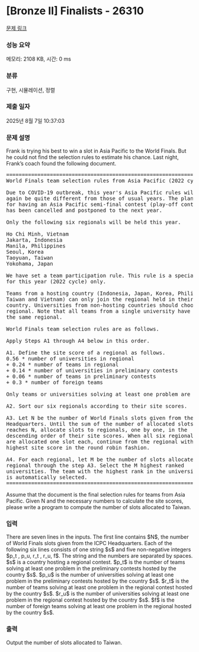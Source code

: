 # [Bronze II] Finalists - 26310 

[문제 링크](https://www.acmicpc.net/problem/26310) 

### 성능 요약

메모리: 2108 KB, 시간: 0 ms

### 분류

구현, 시뮬레이션, 정렬

### 제출 일자

2025년 8월 7일 10:37:03

### 문제 설명

<p>Frank is trying his best to win a slot in Asia Pacific to the World Finals. But he could not find the selection rules to estimate his chance. Last night, Frank’s coach found the following document.</p>

<pre>=====================================================================
World Finals team selection rules from Asia Pacific (2022 cycle)

Due to COVID-19 outbreak, this year's Asia Pacific rules will
again be quite different from those of usual years. The plan
for having an Asia Pacific semi-final contest (play-off contest)
has been cancelled and postponed to the next year.

Only the following six regionals will be held this year.

Ho Chi Minh, Vietnam
Jakarta, Indonesia
Manila, Philippines
Seoul, Korea
Taoyuan, Taiwan
Yokohama, Japan

We have set a team participation rule. This rule is a special one
for this year (2022 cycle) only.

Teams from a hosting country (Indonesia, Japan, Korea, Philippines,
Taiwan and Vietnam) can only join the regional held in their own
country. Universities from non-hosting countries should choose a
regional. Note that all teams from a single university have to join
the same regional.

World Finals team selection rules are as follows.

Apply Steps A1 through A4 below in this order.

A1. Define the site score of a regional as follows.
0.56 * number of universities in regional
+ 0.24 * number of teams in regional
+ 0.14 * number of universities in preliminary contests
+ 0.06 * number of teams in preliminary contests
+ 0.3 * number of foreign teams

Only teams or universities solving at least one problem are counted.

A2. Sort our six regionals according to their site scores.

A3. Let N be the number of World Finals slots given from the ICPC
Headquarters. Until the sum of the number of allocated slots
reaches N, allocate slots to regionals, one by one, in the
descending order of their site scores. When all six regionals
are allocated one slot each, continue from the regional with the
highest site score in the round robin fashion.

A4. For each regional, let M be the number of slots allocated to the
regional through the step A3. Select the M highest ranked
universities. The team with the highest rank in the university
is automatically selected.
=====================================================================
</pre>

<p>Assume that the document is the final selection rules for teams from Asia Pacific. Given N and the necessary numbers to calculate the site scores, please write a program to compute the number of slots allocated to Taiwan.</p>

### 입력 

 <p>There are seven lines in the inputs. The first line contains $N$, the number of World Finals slots given from the ICPC Headquarters. Each of the following six lines consists of one string $s$ and five non-negative integers $p_t , p_u, r_t , r_u, f$. The string and the numbers are separated by spaces. $s$ is a country hosting a regional contest. $p_t$ is the number of teams solving at least one problem in the preliminary contests hosted by the country $s$. $p_u$ is the number of universities solving at least one problem in the preliminary contests hosted by the country $s$. $r_t$ is the number of teams solving at least one problem in the regional contest hosted by the country $s$. $r_u$ is the number of universities solving at least one problem in the regional contest hosted by the country $s$. $f$ is the number of foreign teams solving at least one problem in the regional hosted by the country $s$.</p>

### 출력 

 <p>Output the number of slots allocated to Taiwan.</p>

